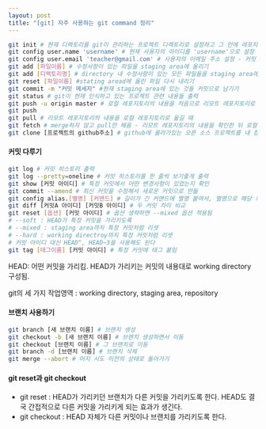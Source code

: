 ```yaml
---
layout: post
title: "[git] 자주 사용하는 git command 정리"
---
```


```bash
git init # 현재 디렉토리를 git이 관리하는 프로젝트 디렉토리로 설정하고 그 안에 레포지토리(.git 디렉토리) 생성
git config user.name 'username' # 현재 사용자의 아이디를 'username'으로 설정 - 커밋 ㅅ ㅣ필요
git config user.email 'teacher@gmail.com' # 사용자의 이메일 주소 설정 - 커밋 시 필요
git add [파일이름] # 수정사항이 있는 파일을 staging area에 올리기
git add [디렉토리명] # directory 내 수정사항이 있는 모든 파일들을 staging area에 올림
git reset [파일이름] #stating aread에 올린 파일 다시 내리기
git commit -m "커밋 메세지" #현재 staging area에 있는 것들 커밋으로 남기기
git status # git이 현재 인식하고 있는 프로젝트 관련 내용들 출력
git push -u origin master # 로컬 레포지토리의 내용을 처음으로 리모트 레포지토리로 올릴 때
git push
git pull # 리모트 레포지토리의 내용을 로컬 레포지토리로 옮길 때
git fetch # merge하지 않고 pull만 해옴 - 리모트 레포지토리의 내용을 확인한 뒤 로컬 레포지토리로 옮기고 싶을 때.
git clone [프로젝트의 github주소] # github에 올라가있는 오픈 소스 프로젝트를 내 컴퓨터로 가져오기
```

#### 커밋 다루기

```bash
git log # 커밋 히스토리 출력
git log --pretty=oneline # 커밋 히스토리를 한 줄씩 보기좋게 출력
git show [커밋 아이디] # 특정 커밋에서 어떤 변경사항이 있었는지 확인
git commit --amend # 최신 커밋을 수정해서 새로운 커밋으로 만듦
git config alias.[별명] [커맨드] # 길이가 긴 커맨드에 별명 붙여서, 별명으로 해당 커맨드 실행가능하도록 함
git diff [커밋A 아이디] [커밋B 아이디] # 두 커밋 차이 비교
git reset [옵션] [커밋 아이디] # 옵션 생략하면 --mixed 옵션 적용됨
# --soft : HEAD가 특정 커밋을 가리키도록
# --mixed : staging area까지 특정 커밋처럼 리셋
# --hard : working directroy까지 특정 커밋처럼 리셋
# 커밋 아이디 대신 HEAD^, HEAD~3을 사용해도 된다
git tag [태그이름] [커밋 아이디] # 특정 커밋에 태그 붙임
```

HEAD: 어떤 커밋을 가리킴. HEAD가 가리키는 커밋의 내용대로 working directory 구성됨.

git의 세 가지 작업영역 : working directory, staging area, repository

#### 브랜치 사용하기

```bash
git branch [새 브랜치 이름] # 브랜치 생성
git checkout -b [새 브랜치 이름] # 브랜치 생성하면서 이동
git checkout [브랜치 이름] # 그 브랜치로 이동
git branch -d [브랜치 이름] # 브랜치 삭제
git merge --abort # 머지 시도 이전의 상태로 돌아가기
```

#### git reset과 git checkout

- git reset : HEAD가 가리키던 브랜치가 다른 커밋을 가리키도록 한다. HEAD도 결국 간접적으로 다른 커밋을 가리키게 되는 효과가 생긴다.
- git checkout : HEAD 자체가 다른 커밋이나 브랜치를 가리키도록 한다.
